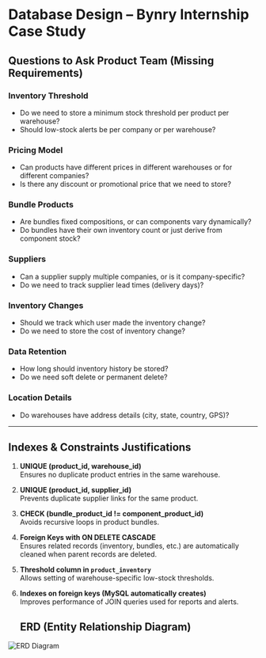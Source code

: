 # Database Design – Bynry Internship Case Study
## Questions to Ask Product Team (Missing Requirements)

### Inventory Threshold
- Do we need to store a minimum stock threshold per product per warehouse?
- Should low-stock alerts be per company or per warehouse?

### Pricing Model
- Can products have different prices in different warehouses or for different companies?
- Is there any discount or promotional price that we need to store?

### Bundle Products
- Are bundles fixed compositions, or can components vary dynamically?
- Do bundles have their own inventory count or just derive from component stock?

### Suppliers
- Can a supplier supply multiple companies, or is it company-specific?
- Do we need to track supplier lead times (delivery days)?

### Inventory Changes
- Should we track which user made the inventory change?
- Do we need to store the cost of inventory change?

### Data Retention
- How long should inventory history be stored?
- Do we need soft delete or permanent delete?

### Location Details
- Do warehouses have address details (city, state, country, GPS)?

---

## Indexes & Constraints Justifications

1. **UNIQUE (product_id, warehouse_id)**  
   Ensures no duplicate product entries in the same warehouse.

2. **UNIQUE (product_id, supplier_id)**  
   Prevents duplicate supplier links for the same product.

3. **CHECK (bundle_product_id != component_product_id)**  
   Avoids recursive loops in product bundles.

4. **Foreign Keys with ON DELETE CASCADE**  
   Ensures related records (inventory, bundles, etc.) are automatically cleaned when parent records are deleted.

5. **Threshold column in `product_inventory`**  
   Allows setting of warehouse-specific low-stock thresholds.

6. **Indexes on foreign keys (MySQL automatically creates)**  
   Improves performance of JOIN queries used for reports and alerts.


   ## ERD (Entity Relationship Diagram)

![ERD Diagram](./erd.png)





  
